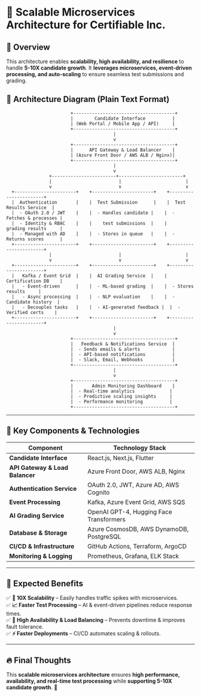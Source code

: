 # 🚀 Scalable Microservices Architecture for Certifiable Inc.

## **🔹 Overview**
This architecture enables **scalability, high availability, and resilience** to handle **5-10X candidate growth**. It **leverages microservices, event-driven processing, and auto-scaling** to ensure seamless test submissions and grading.

## **📌 Architecture Diagram (Plain Text Format)**

```plaintext
                        +--------------------------------------+
                        |        Candidate Interface          |
                        | (Web Portal / Mobile App / API)     |
                        +--------------------------------------+
                                        |
                                        v
                        +--------------------------------------+
                        |      API Gateway & Load Balancer    |
                        | (Azure Front Door / AWS ALB / Nginx)|
                        +--------------------------------------+
                                        |
                                        v
                +------------------------+------------------------+
                |                         |                        |
                v                         v                        v
  +-----------------------+    +-----------------------+    +-----------------------+
  |  Authentication       |    |  Test Submission      |    |  Test Results Service  |
  |  - OAuth 2.0 / JWT    |    |  - Handles candidate |    |  - Fetches & processes |
  |  - Identity & RBAC    |    |    test submissions  |    |    grading results     |
  |  - Managed with AD    |    |  - Stores in queue   |    |  - Returns scores      |
  +-----------------------+    +-----------------------+    +-----------------------+
                |                         |                        |
                v                         v                        v
  +-----------------------+    +-----------------------+    +-----------------------+
  |   Kafka / Event Grid  |    |  AI Grading Service  |    |   Certification DB    |
  |   - Event-driven      |    |  - ML-based grading  |    |  - Stores results     |
  |   - Async processing  |    |  - NLP evaluation    |    |  - Candidate history  |
  |   - Decouples tasks   |    |  - AI-generated feedback |  |  - Verified certs    |
  +-----------------------+    +-----------------------+    +-----------------------+
                                        |
                                        v
                        +--------------------------------------+
                        |   Feedback & Notifications Service  |
                        |  - Sends emails & alerts            |
                        |  - API-based notifications          |
                        |  - Slack, Email, Webhooks           |
                        +--------------------------------------+
                                        |
                                        v
                        +--------------------------------------+
                        |       Admin Monitoring Dashboard    |
                        |  - Real-time analytics             |
                        |  - Predictive scaling insights     |
                        |  - Performance monitoring          |
                        +--------------------------------------+
```

---

## **🔹 Key Components & Technologies**

| **Component**               | **Technology Stack** |
|-----------------------------|---------------------|
| **Candidate Interface** | React.js, Next.js, Flutter |
| **API Gateway & Load Balancer** | Azure Front Door, AWS ALB, Nginx |
| **Authentication Service** | OAuth 2.0, JWT, Azure AD, AWS Cognito |
| **Event Processing** | Kafka, Azure Event Grid, AWS SQS |
| **AI Grading Service** | OpenAI GPT-4, Hugging Face Transformers |
| **Database & Storage** | Azure CosmosDB, AWS DynamoDB, PostgreSQL |
| **CI/CD & Infrastructure** | GitHub Actions, Terraform, ArgoCD |
| **Monitoring & Logging** | Prometheus, Grafana, ELK Stack |

---

## **🎯 Expected Benefits**
✅ **🚀 10X Scalability** – Easily handles traffic spikes with microservices.  
✅ **📈 Faster Test Processing** – AI & event-driven pipelines reduce response times.  
✅ **🔄 High Availability & Load Balancing** – Prevents downtime & improves fault tolerance.  
✅ **⚡ Faster Deployments** – CI/CD automates scaling & rollouts.

---

## **🔥 Final Thoughts**
This **scalable microservices architecture** ensures **high performance, availability, and real-time test processing** while **supporting 5-10X candidate growth**. 🚀
